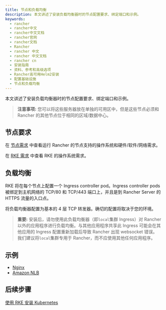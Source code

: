 ```yaml
---
title: 节点和负载均衡
description: 本文讲述了安装负载均衡器时的节点配置要求、绑定端口和示例。
keywords:
  - rancher
  - rancher中文
  - rancher中文文档
  - rancher官网
  - rancher文档
  - Rancher
  - rancher 中文
  - rancher 中文文档
  - rancher cn
  - 安装指南
  - 资料、参考和高级选项
  - Rancher高可用Helm2安装
  - 配置基础设施
  - 节点和负载均衡
---
```


本文讲述了安装负载均衡器时的节点配置要求、绑定端口和示例。

> **注意事项:** 您可以将这些服务器放在单独的可用区中，但是这些节点必须和 Rancher 的其他节点位于相同的区域/数据中心。

## 节点要求

在 [节点需求](/docs/rancher2.5/installation/requirements/_index) 中查看运行 Rancher 的节点支持的操作系统和硬件/软件/网络需求。

在 [RKE 需求](/docs/rke/os/_index) 中查看 RKE 的操作系统需求。

## 负载均衡

RKE 将在每个节点上配置一个 Ingress controller pod。Ingress controller pods 被绑定到主机网络的 TCP/80 和 TCP/443 端口上，并且是到 Rancher Server 的 HTTPS 流量的入口点。

将负载均衡器配置为基本的 4 层 TCP 转发器。确切的配置将取决于您的环境。

> **重要:**
> 安装后，请勿使用此负载均衡器（即`local`集群 Ingress）对 Rancher 以外的应用程序进行负载均衡。与其他应用程序共享此 Ingress 可能会在其他应用的 Ingress 配置重新加载后导致 Rancher 出现 websocket 错误。我们建议将`local`集群专用于 Rancher，而不应使用其他任何应用程序。

## 示例

- [Nginx](/docs/rancher2.5/installation/options/helm2/create-nodes-lb/nginx/_index)
- [Amazon NLB](/docs/rancher2.5/installation/options/helm2/create-nodes-lb/nlb/_index)

## 后续步骤

[使用 RKE 安装 Kubernetes](/docs/rancher2.5/installation/options/helm2/kubernetes-rke/_index)
